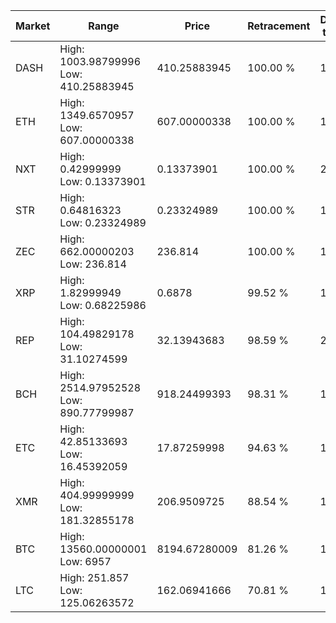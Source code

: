 | Market | Range | Price| Retracement | Doubles to 50% |
| --- | --- | --- | --- | --- |
| DASH | High: 1003.98799996<br />Low: 410.25883945 | 410.25883945 | 100.00 % | 1.72 |
| ETH | High: 1349.6570957<br />Low: 607.00000338 | 607.00000338 | 100.00 % | 1.61 |
| NXT | High: 0.42999999<br />Low: 0.13373901 | 0.13373901 | 100.00 % | 2.11 |
| STR | High: 0.64816323<br />Low: 0.23324989 | 0.23324989 | 100.00 % | 1.89 |
| ZEC | High: 662.00000203<br />Low: 236.814 | 236.814 | 100.00 % | 1.90 |
| XRP | High: 1.82999949<br />Low: 0.68225986 | 0.6878 | 99.52 % | 1.83 |
| REP | High: 104.49829178<br />Low: 31.10274599 | 32.13943683 | 98.59 % | 2.11 |
| BCH | High: 2514.97952528<br />Low: 890.77799987 | 918.24499393 | 98.31 % | 1.85 |
| ETC | High: 42.85133693<br />Low: 16.45392059 | 17.87259998 | 94.63 % | 1.66 |
| XMR | High: 404.99999999<br />Low: 181.32855178 | 206.9509725 | 88.54 % | 1.42 |
| BTC | High: 13560.00000001<br />Low: 6957 | 8194.67280009 | 81.26 % | 1.25 |
| LTC | High: 251.857<br />Low: 125.06263572 | 162.06941666 | 70.81 % | 1.16 |
